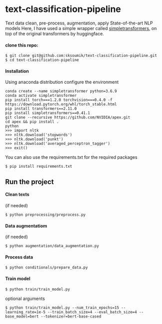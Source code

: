 # text-classification-pipeline
Text data clean, pre-process, augmentation, apply State-of-the-art NLP models
Here, I have used a simple wrapper called [simpletransformers](https://github.com/ThilinaRajapakse/simpletransformers), on top of the original transformers by huggingface.


#### clone this repo:
```
$ git clone git@github.com:sksoumik/text-classification-pipeline.git
$ cd text-classification-pipeline
```

#### Installation
Using anaconda distribution configure the environment

```
conda create --name simpletransformer python=3.6.9
conda activate simpletransformer
pip install torch===1.2.0 torchvision===0.4.0 -f https://download.pytorch.org/whl/torch_stable.html
pip install transformers==2.11.0
pip install simpletransformers==0.41.1
git clone --recursive https://github.com/NVIDIA/apex.git
cd apex && pip install .
python
>>> import nltk
>>> nltk.download('stopwords')
>>> nltk.download('punkt')
>>> nltk.download('averaged_perceptron_tagger')
>>> exit()
```
You can also use the requirements.txt for the required packages
```
$ pip install requirements.txt
```

## Run the project

#### Clean texts
(if needed)
```
$ python preprocessing/preprocess.py
```

#### Data augmentatiom
(if needed)
```
$ python augmentation/data_augmentation.py
```

#### Process data

```
$ python conditionals/prepare_data.py
```

#### Train model

```
$ python train/train_model.py
```
optional arguments

```
$ python train/train_model.py --num_train_epochs=15 --learning_rate=1e-5 --train_batch_size=4 --eval_batch_size=4 --base_model=bert --tokenizer=bert-base-cased  
```
